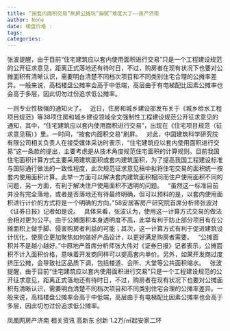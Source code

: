 ```yaml
---
title: “按套内面积交易”刷屏公摊玩“猫腻”难度大了——房产济南
author: None
date: 楼盘价格 : 
tags: 
categories: 
---
```

张波提醒，由于目前“住宅建筑应以套内使用面积进行交易”只是一个工程建设规范的公开征求意见，距离正式落地还有待时日，不过，购房者在现有状况下也要对公摊面积有清晰认识，需要明白清楚不同档次项目和不同类别住宅合理的公摊率差异。一般来说，高档楼盘公摊率会高于中低端，高层由于有电梯配比因素公摊率也会高于多层，因此切勿过份追求低公摊率。
<!-- more -->
一则专业性极强的通知火了。  
近日，住房和城乡建设部发布关于《城乡给水工程项目规范》等38项住房和城乡建设领域全文强制性工程建设规范公开征求意见的通知，其中，“住宅建筑应以套内使用面积进行交易”，出现在《住宅项目规范（征求意见稿）》里。一时间，“按套内面积交易”刷屏。  
对此，中国建筑科学研究院有限公司相关负责人在接受媒体采访时表示，“住宅建筑应以套内使用面积进行交易”这一条款的提出，主要考虑是从技术角度规范住宅面积的计算规则。目前我国住宅面积计算方式主要采用建筑面积或套内建筑面积，为了提高我国工程建设标准与国际通行做法的一致性程度，此次规范征求意见稿中拟将住宅交易的面积统一按套内使用面积计算。此举一方面可以解决套内建筑面积相同而住户使用面积不同的问题，另一方面，有利于解决住户使用面积不透明的问题。  
“虽然这一标准目前并没有完全落地，或者是否落地还有待最终明确，但可以预料的是，以套内使用面积进行计价的方式将是一个明确的方向。”58安居客房产研究院首席分析师张波对《证券日报》记者如是说。  
具体来看，张波认为，使用这一计算方式交易的做法会相对更为公平。由于公摊面积本身透明度不高，此举有利于防止部分项目有在公摊面积上做手脚、侵害购房者利益的可能；其次，这一计算方式有利于促进建筑设计优化，使房企更加聚焦如何做好产品设计，以更好满足购房者需要。  
“公摊面积并不是越小越好。”中原地产首席分析师张大伟对《证券日报》记者表示，公摊面积不计入面积价格，意味着开发商同样可以提高套内单价。另外，如果开发商过度挤压公摊，会导致社区品质下调，包括楼道、会所、大堂等公共面积缩水。  
张波提醒，由于目前“住宅建筑应以套内使用面积进行交易”只是一个工程建设规范的公开征求意见，距离正式落地还有待时日，不过，购房者在现有状况下也要对公摊面积有清晰认识，需要明白清楚不同档次项目和不同类别住宅合理的公摊率差异。一般来说，高档楼盘公摊率会高于中低端，高层由于有电梯配比因素公摊率也会高于多层，因此切勿过份追求低公摊率。
                        
                        
                        
                        
                                        
                    
                    
                
                    
                    
                    
                
                    
                
凤凰网房产济南
相关资讯
高新东 创新
1.2万/㎡起安家二环
	                        
	                    
	                        
	                    
